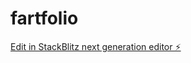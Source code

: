 # fartfolio

[Edit in StackBlitz next generation editor ⚡️](https://stackblitz.com/~/github.com/wrtp2p/fartfolio)